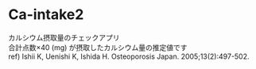 # Ca-intake2
カルシウム摂取量のチェックアプリ<br>
合計点数×40 (mg) が摂取したカルシウム量の推定値です<br>
ref) Ishii K, Uenishi K, Ishida H. Osteoporosis Japan. 2005;13(2):497-502.
